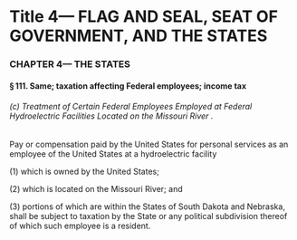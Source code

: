 
# Title 4— FLAG AND SEAL, SEAT OF GOVERNMENT, AND THE STATES
### CHAPTER 4— THE STATES
#### § 111. Same; taxation affecting Federal employees; income tax
###### (c) Treatment of Certain Federal Employees Employed at Federal Hydroelectric Facilities Located on the Missouri River .

Pay or compensation paid by the United States for personal services as an employee of the United States at a hydroelectric facility

(1) which is owned by the United States;

(2) which is located on the Missouri River; and

(3) portions of which are within the States of South Dakota and Nebraska, shall be subject to taxation by the State or any political subdivision thereof of which such employee is a resident.
